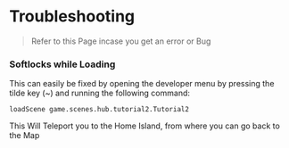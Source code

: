 # Troubleshooting

> Refer to this Page incase you get an error or Bug

### Softlocks while Loading
This can easily be fixed by opening the developer menu by pressing the tilde key (~) and
running the following command:
```
loadScene game.scenes.hub.tutorial2.Tutorial2
```
This Will Teleport you to the Home Island, from where you can go back to the Map